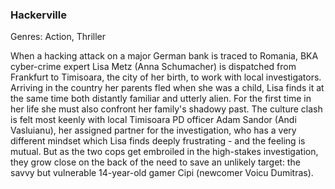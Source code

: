 ### Hackerville

Genres: Action, Thriller

When a hacking attack on a major German bank is traced to Romania, BKA cyber-crime expert Lisa Metz (Anna Schumacher) is dispatched from Frankfurt to Timisoara, the city of her birth, to work with local investigators.
Arriving in the country her parents fled when she was a child, Lisa finds it at the same time both distantly familiar and utterly alien.
For the first time in her life she must also confront her family's shadowy past.
The culture clash is felt most keenly with local Timisoara PD officer Adam Sandor (Andi Vasluianu), her assigned partner for the investigation, who has a very different mindset which Lisa finds deeply frustrating - and the feeling is mutual.
But as the two cops get embroiled in the high-stakes investigation, they grow close on the back of the need to save an unlikely target: the savvy but vulnerable 14-year-old gamer Cipi (newcomer Voicu Dumitras).

